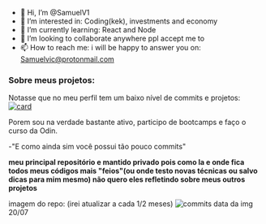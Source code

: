 - 👋 Hi, I’m @SamuelV1
- 👀 I’m interested in: Coding(kek), investments and economy 
- 🌱 I’m currently learning: React and Node
- 💞️ I’m looking to collaborate anywhere ppl accept me to
- 📫 How to reach me: i will be happy to answer you on: Samuelvic@protonmail.com

<!---
SamuelV1/SamuelV1 is a ✨ special ✨ repository because its `README.md` (this file) appears on your GitHub profile.
You can click the Preview link to take a look at your changes.
--->
### Sobre meus projetos:
Notasse que no meu perfil tem um baixo nível de commits e projetos:
[![card](https://github-readme-stats.vercel.app/api?username=SamuelV1&theme=dark)](https://github.com/SamuelV1/)


Porem sou na verdade bastante ativo, participo de bootcamps e faço o curso da Odin.

-"E como ainda sim você possui tão pouco commits"

**meu principal repositório e mantido privado pois como la e onde fica todos meus códigos mais "feios"(ou onde testo novas técnicas ou salvo dicas para mim mesmo) não quero eles refletindo sobre meus outros projetos**

imagem do repo:
(irei atualizar a cada 1/2 meses)
<img src="https://i.ibb.co/4psw1hZ/commits.png" alt="commits" border="0">
  data da img 20/07
#
